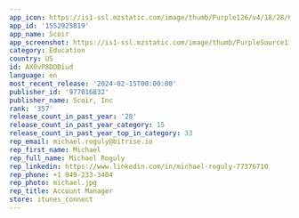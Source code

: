 ```yaml
---
app_icon: https://is1-ssl.mzstatic.com/image/thumb/Purple126/v4/18/28/61/182861d5-0613-664b-cca7-f74f6fd2038d/AppIcon-0-1x_U007emarketing-0-7-0-85-220-0.png/1024x1024bb.png
app_id: '1552925819'
app_name: Scoir
app_screenshot: https://is1-ssl.mzstatic.com/image/thumb/PurpleSource116/v4/59/7b/62/597b62fe-a95f-e3af-bfc9-aca9091a48a0/1830b4f7-37d8-46a1-b77d-39aff427e1c2_1284x2278_b.png/1284x2778bb.png
category: Education
country: US
id: AX0vP8DODiud
language: en
most_recent_release: '2024-02-15T00:00:00'
publisher_id: '977016832'
publisher_name: Scoir, Inc
rank: '357'
release_count_in_past_year: '28'
release_count_in_past_year_category: 15
release_count_in_past_year_top_in_category: 33
rep_email: michael.roguly@bitrise.io
rep_first_name: Michael
rep_full_name: Michael Roguly
rep_linkedin: https://www.linkedin.com/in/michael-roguly-77376710
rep_phone: +1 949-233-3404
rep_photo: michael.jpg
rep_title: Account Manager
store: itunes_connect
---
```

